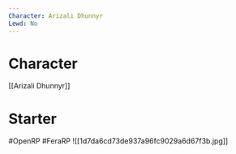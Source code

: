 ```yaml
---
Character: Arizali Dhunnyr
Lewd: No
---
```

# Character
[[Arizali Dhunnyr]]

# Starter


#OpenRP #FeraRP
![[1d7da6cd73de937a96fc9029a6d67f3b.jpg]]